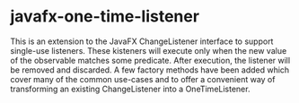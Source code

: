 # javafx-one-time-listener
This is an extension to the JavaFX ChangeListener interface to support single-use listeners. These kisteners will execute only when the new value of the observable matches some predicate. After execution, the listener will be removed and discarded. A few factory methods have been added which cover many of the common  use-cases and to offer a convenient way of transforming an existing ChangeListener into a OneTimeListener.

